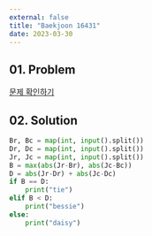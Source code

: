 ```yaml
---
external: false
title: "Baekjoon 16431"
date: 2023-03-30
---
```


## 01. Problem

[문제 확인하기](https://www.acmicpc.net/problem/16431)

## 02. Solution

```Python
Br, Bc = map(int, input().split())
Dr, Dc = map(int, input().split())
Jr, Jc = map(int, input().split())
B = max(abs(Jr-Br), abs(Jc-Bc))
D = abs(Jr-Dr) + abs(Jc-Dc)
if B == D:
    print("tie")
elif B < D:
    print("bessie")
else:
    print("daisy")
```
